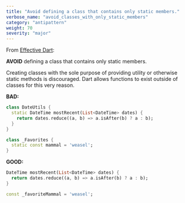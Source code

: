 ```yaml
---
title: "Avoid defining a class that contains only static members."
verbose_name: "avoid_classes_with_only_static_members"
category: "antipattern"
weight: 70
severity: "major"
---
```

From [Effective Dart](https://dart.dev/effective-dart/design#avoid-defining-a-class-that-contains-only-static-members):

**AVOID** defining a class that contains only static members.

Creating classes with the sole purpose of providing utility or otherwise static
methods is discouraged.  Dart allows functions to exist outside of classes for
this very reason.

**BAD:**
```dart
class DateUtils {
  static DateTime mostRecent(List<DateTime> dates) {
    return dates.reduce((a, b) => a.isAfter(b) ? a : b);
  }
}

class _Favorites {
  static const mammal = 'weasel';
}
```

**GOOD:**
```dart
DateTime mostRecent(List<DateTime> dates) {
  return dates.reduce((a, b) => a.isAfter(b) ? a : b);
}

const _favoriteMammal = 'weasel';
```
